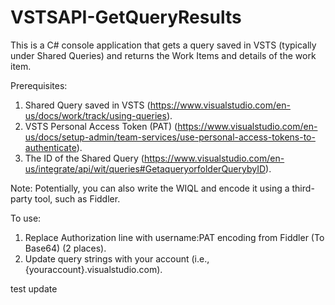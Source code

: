 # VSTSAPI-GetQueryResults
This is a C# console application that gets a query saved in VSTS (typically under Shared Queries) and returns the Work Items and details of the work item.

Prerequisites:
1. Shared Query saved in VSTS (https://www.visualstudio.com/en-us/docs/work/track/using-queries).
2. VSTS Personal Access Token (PAT) (https://www.visualstudio.com/en-us/docs/setup-admin/team-services/use-personal-access-tokens-to-authenticate).
3. The ID of the Shared Query (https://www.visualstudio.com/en-us/integrate/api/wit/queries#GetaqueryorfolderQuerybyID).

Note: Potentially, you can also write the WIQL and encode it using a third-party tool, such as Fiddler.

To use:

1. Replace Authorization line with username:PAT encoding from Fiddler (To Base64) (2 places).
2. Update query strings with your account (i.e., {youraccount}.visualstudio.com).

test update
